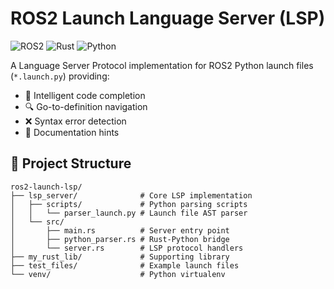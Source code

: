 # ROS2 Launch Language Server (LSP)

![ROS2](https://img.shields.io/badge/ROS2-Humble%7CIron-blue)
![Rust](https://img.shields.io/badge/Rust-1.65%2B-orange)
![Python](https://img.shields.io/badge/Python-3.8%2B-blue)

A Language Server Protocol implementation for ROS2 Python launch files (`*.launch.py`) providing:

- 🚀 Intelligent code completion
- 🔍 Go-to-definition navigation
- ❌ Syntax error detection
- 📝 Documentation hints

## 📂 Project Structure

```text
ros2-launch-lsp/
├── lsp_server/              # Core LSP implementation
│   ├── scripts/             # Python parsing scripts
│   │   └── parser_launch.py # Launch file AST parser
│   └── src/
│       ├── main.rs          # Server entry point
│       ├── python_parser.rs # Rust-Python bridge
│       └── server.rs        # LSP protocol handlers
├── my_rust_lib/             # Supporting library
├── test_files/              # Example launch files
└── venv/                    # Python virtualenv
